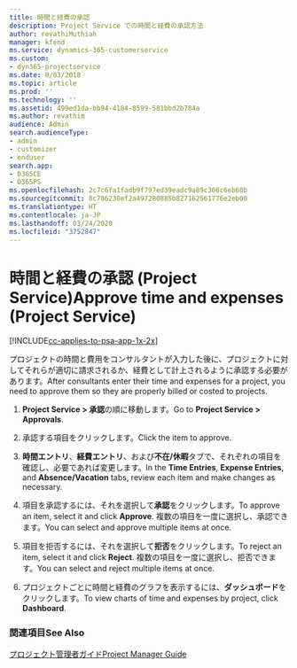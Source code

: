 ```yaml
---
title: 時間と経費の承認
description: Project Service での時間と経費の承認方法
author: revathiMuthiah
manager: kfend
ms.service: dynamics-365-customerservice
ms.custom:
- dyn365-projectservice
ms.date: 8/03/2018
ms.topic: article
ms.prod: ''
ms.technology: ''
ms.assetid: 499ed1da-bb94-4184-8599-581bbd2b784a
ms.author: revathim
audience: Admin
search.audienceType:
- admin
- customizer
- enduser
search.app:
- D365CE
- D365PS
ms.openlocfilehash: 2c7c6fa1fadb9f797ed39eadc9a89c306c6eb60b
ms.sourcegitcommit: 8c786230ef2a497280885b827162561776e2eb00
ms.translationtype: HT
ms.contentlocale: ja-JP
ms.lasthandoff: 03/24/2020
ms.locfileid: "3752847"
---
```

# <a name="approve-time-and-expenses-project-service"></a><span data-ttu-id="c1c46-103">時間と経費の承認 (Project Service)</span><span class="sxs-lookup"><span data-stu-id="c1c46-103">Approve time and expenses (Project Service)</span></span>

[!INCLUDE[cc-applies-to-psa-app-1x-2x](../includes/cc-applies-to-psa-app-1x-2x.md)]

<span data-ttu-id="c1c46-104">プロジェクトの時間と費用をコンサルタントが入力した後に、プロジェクトに対してそれらが適切に請求されるか、経費として計上されるように承認する必要があります。</span><span class="sxs-lookup"><span data-stu-id="c1c46-104">After consultants enter their time and expenses for a project, you need to approve them so they are properly billed or costed to projects.</span></span>  
  
1.  <span data-ttu-id="c1c46-105">**Project Service > 承認**の順に移動します。</span><span class="sxs-lookup"><span data-stu-id="c1c46-105">Go to **Project Service > Approvals**.</span></span>  
  
2.  <span data-ttu-id="c1c46-106">承認する項目をクリックします。</span><span class="sxs-lookup"><span data-stu-id="c1c46-106">Click the item to approve.</span></span>  
  
3.  <span data-ttu-id="c1c46-107">**時間エントリ**、**経費エントリ**、および**不在/休暇**タブで、それぞれの項目を確認し、必要であれば変更します。</span><span class="sxs-lookup"><span data-stu-id="c1c46-107">In the **Time Entries**, **Expense Entries**, and **Absence/Vacation** tabs, review each item and make changes as necessary.</span></span>  
  
4.  <span data-ttu-id="c1c46-108">項目を承認するには、それを選択して**承認**をクリックします。</span><span class="sxs-lookup"><span data-stu-id="c1c46-108">To approve an item, select it and click **Approve**.</span></span> <span data-ttu-id="c1c46-109">複数の項目を一度に選択し、承認できます。</span><span class="sxs-lookup"><span data-stu-id="c1c46-109">You can select and approve multiple items at once.</span></span>  
  
5.  <span data-ttu-id="c1c46-110">項目を拒否するには、それを選択して**拒否**をクリックします。</span><span class="sxs-lookup"><span data-stu-id="c1c46-110">To reject an item, select it and click **Reject**.</span></span> <span data-ttu-id="c1c46-111">複数の項目を一度に選択し、拒否できます。</span><span class="sxs-lookup"><span data-stu-id="c1c46-111">You can select and reject multiple items at once.</span></span>  
  
6.  <span data-ttu-id="c1c46-112">プロジェクトごとに時間と経費のグラフを表示するには、**ダッシュボード**をクリックします。</span><span class="sxs-lookup"><span data-stu-id="c1c46-112">To view charts of time and expenses by project, click **Dashboard**.</span></span>  
  
### <a name="see-also"></a><span data-ttu-id="c1c46-113">関連項目</span><span class="sxs-lookup"><span data-stu-id="c1c46-113">See Also</span></span>  
 [<span data-ttu-id="c1c46-114">プロジェクト管理者ガイド</span><span class="sxs-lookup"><span data-stu-id="c1c46-114">Project Manager Guide</span></span>](../project-service/project-manager-guide.md)
